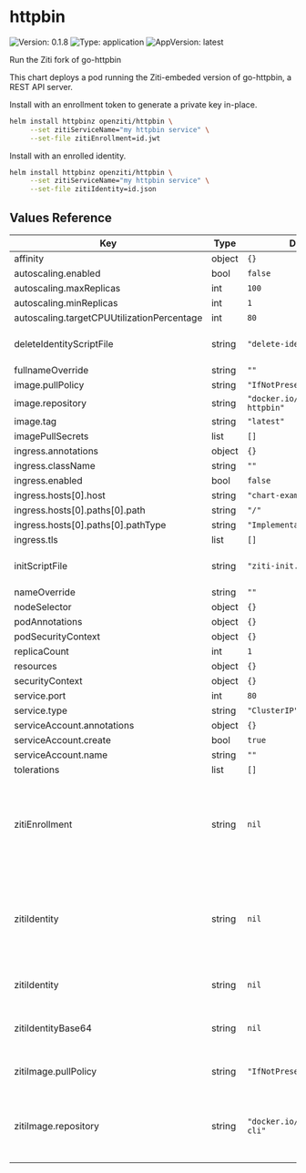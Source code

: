 <!-- README.md generated by helm-docs from README.md.gotmpl -->

# httpbin

![Version: 0.1.8](https://img.shields.io/badge/Version-0.1.8-informational?style=flat-square) ![Type: application](https://img.shields.io/badge/Type-application-informational?style=flat-square) ![AppVersion: latest](https://img.shields.io/badge/AppVersion-latest-informational?style=flat-square)

Run the Ziti fork of go-httpbin

This chart deploys a pod running the Ziti-embeded version of go-httpbin, a REST API server.

Install with an enrollment token to generate a private key in-place.

```bash
helm install httpbinz openziti/httpbin \
     --set zitiServiceName="my httpbin service" \
     --set-file zitiEnrollment=id.jwt
```

Install with an enrolled identity.

```bash
helm install httpbinz openziti/httpbin \
     --set zitiServiceName="my httpbin service" \
     --set-file zitiIdentity=id.json
```

## Values Reference

| Key | Type | Default | Description |
|-----|------|---------|-------------|
| affinity | object | `{}` |  |
| autoscaling.enabled | bool | `false` |  |
| autoscaling.maxReplicas | int | `100` |  |
| autoscaling.minReplicas | int | `1` |  |
| autoscaling.targetCPUUtilizationPercentage | int | `80` |  |
| deleteIdentityScriptFile | string | `"delete-identity.bash"` | exec by Helm post-delete hook |
| fullnameOverride | string | `""` |  |
| image.pullPolicy | string | `"IfNotPresent"` |  |
| image.repository | string | `"docker.io/openziti/go-httpbin"` |  |
| image.tag | string | `"latest"` |  |
| imagePullSecrets | list | `[]` |  |
| ingress.annotations | object | `{}` |  |
| ingress.className | string | `""` |  |
| ingress.enabled | bool | `false` |  |
| ingress.hosts[0].host | string | `"chart-example.local"` |  |
| ingress.hosts[0].paths[0].path | string | `"/"` |  |
| ingress.hosts[0].paths[0].pathType | string | `"ImplementationSpecific"` |  |
| ingress.tls | list | `[]` |  |
| initScriptFile | string | `"ziti-init.bash"` | exec by Helm post-install hook |
| nameOverride | string | `""` |  |
| nodeSelector | object | `{}` |  |
| podAnnotations | object | `{}` |  |
| podSecurityContext | object | `{}` |  |
| replicaCount | int | `1` |  |
| resources | object | `{}` |  |
| securityContext | object | `{}` |  |
| service.port | int | `80` |  |
| service.type | string | `"ClusterIP"` |  |
| serviceAccount.annotations | object | `{}` |  |
| serviceAccount.create | bool | `true` |  |
| serviceAccount.name | string | `""` |  |
| tolerations | list | `[]` |  |
| zitiEnrollment | string | `nil` | Ziti one-time enrollment token as JWT, you can send this or the enrolled identity in 'zitiIdentity' |
| zitiIdentity | string | `nil` | Enrolled Ziti identity as JSON, you can set this value or the enrollment token in 'zitiEnrollment' |
| zitiIdentity | string | `nil` | Ziti identity contents as JSON |
| zitiIdentityBase64 | string | `nil` | Ziti identity JSON as base64 encoding |
| zitiImage.pullPolicy | string | `"IfNotPresent"` | when to pull the container image |
| zitiImage.repository | string | `"docker.io/openziti/ziti-cli"` | container image for running life cycle hooks to manage the Ziti identity |

<!-- README.md generated by helm-docs from README.md.gotmpl -->
